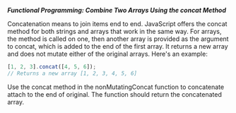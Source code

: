 ***Functional Programming: Combine Two Arrays Using the concat Method***

Concatenation means to join items end to end. JavaScript offers the concat method for both strings and arrays that work in the same way. For arrays, the method is called on one, then another array is provided as the argument to concat, which is added to the end of the first array. It returns a new array and does not mutate either of the original arrays. Here's an example:

```javascript
[1, 2, 3].concat([4, 5, 6]);
// Returns a new array [1, 2, 3, 4, 5, 6]
```

Use the concat method in the nonMutatingConcat function to concatenate attach to the end of original. The function should return the concatenated array.
